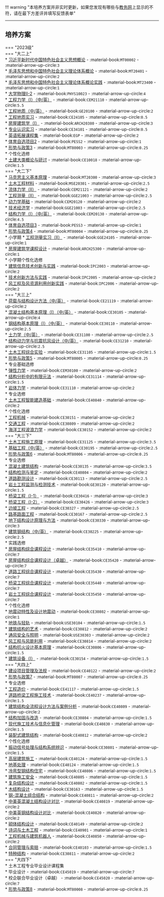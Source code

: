!!! warning "本培养方案并非实时更新，如果您发现有哪些与[教务网](https://my.cqu.edu.cn)上显示的不符，请在最下方差评并填写反馈表单"

---

## 培养方案  

=== "2023级"  
    === "大二上"  
        * [习近平新时代中国特色社会主义思想概论](../../../course/习近平新时代中国特色社会主义思想概论.md) - :material-book:`MT00002` - :material-arrow-up-circle:`3`  
        * [毛泽东思想和中国特色社会主义理论体系概论](../../../course/毛泽东思想和中国特色社会主义理论体系概论.md) - :material-book:`MT20401` - :material-arrow-up-circle:`2`  
        * [毛泽东思想和中国特色社会主义理论体系概论实践](../../../course/毛泽东思想和中国特色社会主义理论体系概论实践.md) - :material-book:`MT23400` - :material-arrow-up-circle:`1`  
        * [大学物理Ⅱ-2](../../../course/大学物理.md) - :material-book:`PHYS10023` - :material-arrow-up-circle:`4`  
        * [工程力学（Ⅰ）（中/英）](../../../course/工程力学.md) - :material-book:`CEM21110` - :material-arrow-up-circle:`5.5`  
        * [工程地质（中/英）](../../../course/工程地质.md) - :material-book:`GE20100` - :material-arrow-up-circle:`2`  
        * [工程地质实习](../../../course/工程地质实习.md) - :material-book:`CE24105` - :material-arrow-up-circle:`0.5`  
        * [房屋建筑学（Ⅰ）](../../../course/房屋建筑学.md) - :material-book:`ARCH20380` - :material-arrow-up-circle:`3`  
        * [专业认识实习](../../../course/专业认识实习.md) - :material-book:`CE34101` - :material-arrow-up-circle:`0.5`  
        * [英语拓展课程集](../../../course/英语.md) - :material-book:`EGP` - :material-arrow-up-circle:`2`  
        * [体育自选项目2](../../../course/体育.md) - :material-book:`PESS2` - :material-arrow-up-circle:`1`  
        * [形势与政策3](../../../course/形势与政策.md) - :material-book:`MT80003` - :material-arrow-up-circle:`0.25`  
        * 个性化选修  
            * [土建大类概论与研讨](../../../course/土建大类概论与研讨.md) - :material-book:`CE10018` - :material-arrow-up-circle:`1.5`  
    === "大二下"  
        * [马克思主义基本原理](../../../course/马克思主义基本原理.md) - :material-book:`MT20300` - :material-arrow-up-circle:`3`  
        * [土木工程材料](../../../course/土木工程材料.md) - :material-book:`MSE20301` - :material-arrow-up-circle:`2.5`  
        * [流体力学（Ⅱ）](../../../course/流体力学.md) - :material-book:`CEM21121` - :material-arrow-up-circle:`2`  
        * [工程测量（Ⅱ）](../../../course/工程测量.md) - :material-book:`GGE21003` - :material-arrow-up-circle:`2.5`  
        * [动力学基础](../../../course/动力学基础.md) - :material-book:`CEM20120` - :material-arrow-up-circle:`2`  
        * [技术经济学](../../../course/技术经济学.md) - :material-book:`GGE21003` - :material-arrow-up-circle:`2.5`  
        * [结构力学（Ⅰ）（中/英）](../../../course/结构力学.md) - :material-book:`CEM20130` - :material-arrow-up-circle:`4.5`  
        * [体育自选项目3](../../../course/体育.md) - :material-book:`PESS3` - :material-arrow-up-circle:`1`  
        * [形势与政策4](../../../course/形势与政策.md) - :material-book:`MT80004` - :material-arrow-up-circle:`0.25`  
        * 小学期
            * [工程测量实习（Ⅱ）](../../../course/工程测量实习.md) - :material-book:`GGE24105` - :material-arrow-up-circle:`1`  
            * [房屋建筑学课程设计](../../../course/房屋建筑学课程设计.md) - :material-book:`ARCH25300` - :material-arrow-up-circle:`1`  
        * 小学期个性化选修  
            * [建筑信息技术创新与实践](../../../course/建筑信息技术创新与实践.md) - :material-book:`IPC2003` - :material-arrow-up-circle:`2`  
            * [技术创新方法与实践](../../../course/技术创新方法与实践.md) - :material-book:`IPC2005` - :material-arrow-up-circle:`2`  
            * [风工程及风资源利用创新实践](../../../course/风工程及风资源利用创新实践.md) - :material-book:`IPC2006` - :material-arrow-up-circle:`2`  
    === "大三上"  
        * [荷载与结构设计方法（中/英）](../../../course/荷载与结构设计方法.md) - :material-book:`CE21119` - :material-arrow-up-circle:`2`  
        * [混凝土结构基本原理（Ⅰ）（中/英）](../../../course/混凝土结构基本原理.md) - :material-book:`CE30105` - :material-arrow-up-circle:`4`  
        * [钢结构基本原理（Ⅰ）（中/英）](../../../course/钢结构基本原理.md) - :material-book:`CE30110` - :material-arrow-up-circle:`2.5`  
        * [土力学（中/英）](../../../course/土力学.md) - :material-book:`CE31100` - :material-arrow-up-circle:`2.5`  
        * [结构动力学与抗震抗风设计（中/英）](../../../course/结构动力学与抗震抗风设计.md) - :material-book:`CE31210` - :material-arrow-up-circle:`2.5`  
        * [土木工程综合实验](../../../course/土木工程综合实验.md) - :material-book:`CE31105` - :material-arrow-up-circle:`1.5`  
        * [形势与政策5](../../../course/形势与政策.md) - :material-book:`MT80005` - :material-arrow-up-circle:`0.25`  
        * 专业基础选修  
            * [弹性力学](../../../course/弹性力学.md) - :material-book:`CEM30100` - :material-arrow-up-circle:`2`  
            * [结构分析中的有限元法](../../../course/结构分析中的有限元法.md) - :material-book:`CE31114` - :material-arrow-up-circle:`1.5`  
            * [岩体力学](../../../course/岩体力学.md) - :material-book:`CE31110` - :material-arrow-up-circle:`2`  
        * 专业选修  
            * [土木工程智能建造基础](../../../course/土木工程智能建造基础.md) - :material-book:`CE40840` - :material-arrow-up-circle:`2`  
        * 个性化选修  
            * [工程机械](../../../course/工程机械.md) - :material-book:`CE30151` - :material-arrow-up-circle:`2`  
            * [交通工程](../../../course/交通工程.md) - :material-book:`CE30809` - :material-arrow-up-circle:`2`  
            * [海洋工程波浪力学](../../../course/海洋工程波浪力学.md) - :material-book:`CE30152` - :material-arrow-up-circle:`2`  
    === "大三下"  
        * [土木工程施工原理](../../../course/土木工程施工原理.md) - :material-book:`CE31125` - :material-arrow-up-circle:`3.5`  
        * [基础工程（中/英）](../../../course/基础工程.md) - :material-book:`CE30195` - :material-arrow-up-circle:`2.5`  
        * [形势与政策6](../../../course/形势与政策.md) - :material-book:`MT80006` - :material-arrow-up-circle:`0.25`  
        * 专业选修  
            * [混凝土建筑结构](../../../course/混凝土建筑结构.md) - :material-book:`CE30135` - :material-arrow-up-circle:`3.5`  
            * [结构检测与鉴定](../../../course/结构检测与鉴定.md) - :material-book:`CE40804` - :material-arrow-up-circle:`2`  
            * [道路勘测设计](../../../course/道路勘测设计.md) - :material-book:`CE30113` - :material-arrow-up-circle:`2.5`  
            * [岩土工程监测与检测技术](../../../course/岩土工程监测与检测技术.md) - :material-book:`GE30120` - :material-arrow-up-circle:`1.5`  
            * [桥梁工程（Ⅰ-1）](../../../course/桥梁工程.md) - :material-book:`CE30416` - :material-arrow-up-circle:`3`  
            * [桥梁工程（Ⅰ-2）](../../../course/桥梁工程.md) - :material-book:`CE30426` - :material-arrow-up-circle:`3`  
            * [边坡工程](../../../course/边坡工程.md) - :material-book:`CE30327` - :material-arrow-up-circle:`2.5`  
            * [路基路面工程](../../../course/路基路面工程.md) - :material-book:`CE30167` - :material-arrow-up-circle:`2.5`  
            * [地下结构设计原理与方法](../../../course/地下结构设计原理与方法.md) - :material-book:`CE30330` - :material-arrow-up-circle:`3`  
            * [建筑钢结构（中/英）](../../../course/建筑钢结构.md) - :material-book:`CE30225` - :material-arrow-up-circle:`2.5`  
        * 实践选修  
            * [房屋结构综合课程设计](../../../course/房屋结构综合课程设计.md) - :material-book:`CE35410` - :material-arrow-up-circle:`7`  
            * [房屋结构综合课程设计（卓越）](../../../course/房屋结构综合课程设计.md) - :material-book:`CE35420` - :material-arrow-up-circle:`7`  
            * [道路工程综合课程设计](../../../course/道路工程综合课程设计.md) - :material-book:`CE35430` - :material-arrow-up-circle:`7`  
            * [桥梁工程综合课程设计](../../../course/桥梁工程综合课程设计.md) - :material-book:`CE35440` - :material-arrow-up-circle:`7`  
            * [岩土工程综合课程设计](../../../course/岩土工程综合课程设计.md) - :material-book:`CE35450` - :material-arrow-up-circle:`7`  
        * 个性化选修  
            * [地震动特性及设计地震动](../../../course/地震动特性及设计地震动.md) - :material-book:`CE30802` - :material-arrow-up-circle:`1`  
            * [地铁与轻轨](../../../course/地铁与轻轨.md) - :material-book:`USE30104` - :material-arrow-up-circle:`1.5`  
            * [建筑结构的艺术](../../../course/建筑结构的艺术.md) - :material-book:`CE30812` - :material-arrow-up-circle:`2`  
            * [通风安全与照明](../../../course/通风安全与照明.md) - :material-book:`USE30303` - :material-arrow-up-circle:`2`  
            * [风工程与风能利用](../../../course/风工程与风能利用.md) - :material-book:`CE30814` - :material-arrow-up-circle:`2`  
            * [结构抗火设计基本原理](../../../course/结构抗火设计基本原理.md) - :material-book:`CE30806` - :material-arrow-up-circle:`1.5`  
            * [建筑设备（Ⅰ）](../../../course/建筑设备.md) - :material-book:`CE30154` - :material-arrow-up-circle:`1.5`  
    === "大四上"  
        * [建设项目管理及法规](../../../course/建设项目管理及法规.md) - :material-book:`CE40122` - :material-arrow-up-circle:`2`  
        * [形势与政策7](../../../course/形势与政策.md) - :material-book:`MT80007` - :material-arrow-up-circle:`0.25`  
        * 专业选修  
            * [工程造价](../../../course/工程造价.md) - :material-book:`CE41117` - :material-arrow-up-circle:`1.5`  
            * [道路桥梁工程施工技术](../../../course/道路桥梁工程施工技术.md) - :material-book:`CE40237` - :material-arrow-up-circle:`1.5`  
            * [建筑结构全流程设计方法与案例分析](../../../course/建筑结构全流程设计方法与案例分析.md) - :material-book:`CE40809` - :material-arrow-up-circle:`2`  
            * [结构加固与改造](../../../course/结构加固与改造.md) - :material-book:`CE30804` - :material-arrow-up-circle:`1.5`  
            * [现代施工技术与信息化管理](../../../course/现代施工技术与信息化管理.md) - :material-book:`CE40830` - :material-arrow-up-circle:`1.5`  
            * [装配式建筑结构](../../../course/装配式建筑结构.md) - :material-book:`CE40812` - :material-arrow-up-circle:`2`  
        * 个性化选修  
            * [振动信号处理与结构系统辨识](../../../course/振动信号处理与结构系统辨识.md) - :material-book:`CE30801` - :material-arrow-up-circle:`1.5`  
            * [高层建筑施工](../../../course/高层建筑施工.md) - :material-book:`CE40124` - :material-arrow-up-circle:`1.5`  
            * [地基处理](../../../course/地基处理.md) - :material-book:`CE40124` - :material-arrow-up-circle:`1.5`  
            * [冷弯型钢结构住宅](../../../course/冷弯型钢结构住宅.md) - :material-book:`CE40806` - :material-arrow-up-circle:`1.5`  
            * [建筑施工安全](../../../course/建筑施工安全.md) - :material-book:`CE40805` - :material-arrow-up-circle:`1.5`  
            * [复杂结构设计](../../../course/复杂结构设计.md) - :material-book:`CE40802` - :material-arrow-up-circle:`1.5`  
            * [木结构设计](../../../course/木结构设计.md) - :material-book:`CE30163` - :material-arrow-up-circle:`1.5`  
            * [钢-混凝土组合结构](../../../course/钢-混凝土组合结构.md) - :material-book:`CE40811` - :material-arrow-up-circle:`2`  
            * [中美英混凝土结构设计对比](../../../course/中美英混凝土结构设计对比.md) - :material-book:`CE40819` - :material-arrow-up-circle:`2`  
            * [中美英钢结构设计对比](../../../course/中美英钢结构设计对比.md) - :material-book:`CE40820` - :material-arrow-up-circle:`2`  
            * [砌体结构设计](../../../course/砌体结构设计.md) - :material-book:`CE40149` - :material-arrow-up-circle:`2`  
            * [诗词与土木工程](../../../course/诗词与土木工程.md) - :material-book:`CE40901` - :material-arrow-up-circle:`1`  
            * [工程机械与建筑机器人](../../../course/工程机械与建筑机器人.md) - :material-book:`CE40850` - :material-arrow-up-circle:`2`  
            * [合同管理与索赔](../../../course/合同管理与索赔.md) - :material-book:`CE40103` - :material-arrow-up-circle:`1.5`  
            * [特种结构](../../../course/特种结构.md) - :material-book:`CE30811` - :material-arrow-up-circle:`2`  
    === "大四下"  
        * 土木工程专业毕业设计课程集  
            * 毕业设计 - :material-book:`CE45019` - :material-arrow-up-circle:`7`  
            * 校企联合毕业设计（卓越） - :material-book:`CE45020` - :material-arrow-up-circle:`7`  
        * [形势与政策8](../../../course/形势与政策.md) - :material-book:`MT80008` - :material-arrow-up-circle:`0.25`  